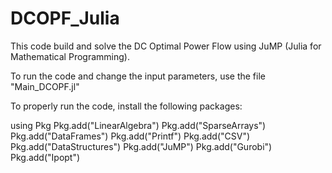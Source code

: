 # DCOPF_Julia
This code build and solve the DC Optimal Power Flow using JuMP (Julia for Mathematical Programming).

To run the code and change the input parameters, use the file "Main_DCOPF.jl"

To properly run the code, install the following packages:

using Pkg
Pkg.add("LinearAlgebra")
Pkg.add("SparseArrays")
Pkg.add("DataFrames")
Pkg.add("Printf")
Pkg.add("CSV")
Pkg.add("DataStructures")
Pkg.add("JuMP")
Pkg.add("Gurobi")
Pkg.add("Ipopt")

